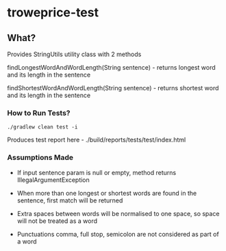 # troweprice-test

## What?

Provides StringUtils utility class with 2 methods 

findLongestWordAndWordLength(String sentence) - returns longest word and its length in the sentence 

findShortestWordAndWordLength(String sentence) - returns shortest word and its length in the sentence 


### How to Run Tests?

```
./gradlew clean test -i 
```


Produces test report here - ./build/reports/tests/test/index.html



### Assumptions Made

* If input sentence param is null or empty, method returns IllegalArgumentException 

* When more than one longest or shortest words are found in the sentence, first match will be returned

* Extra spaces between words will be normalised to one space, so space will not be treated as a word

* Punctuations comma, full stop, semicolon are not considered as part of a word   
